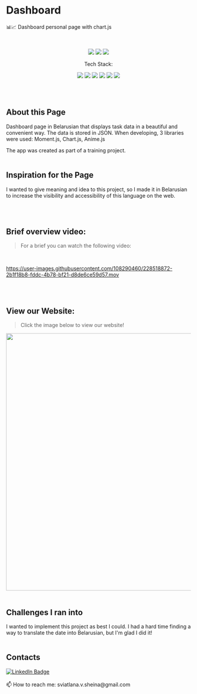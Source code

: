 # Dashboard
📊📈 Dashboard personal page with chart.js

<br>

<p align="center">
    <img src="https://img.shields.io/github/issues/sssheina/Dashboard">
    <img src="https://img.shields.io/github/forks/sssheina/Dashboard">
    <img src="https://img.shields.io/github/stars/sssheina/Dashboard">
    
</p>

<p align="center">Tech Stack:</p>
<p align="center">
    <img src="https://img.shields.io/badge/html5-%23E34F26.svg?style=for-the-badge&logo=html5&logoColor=white"> 
    <img src="https://img.shields.io/badge/css3-%231572B6.svg?style=for-the-badge&logo=css3&logoColor=white">
    <img src="https://img.shields.io/badge/javascript-%23323330.svg?style=for-the-badge&logo=javascript&logoColor=%23F7DF1E">
    <img src="https://img.shields.io/badge/chart.js-78DBE2?style=for-the-badge&logo=chart.js&logoColor=white">
    <img src="https://img.shields.io/badge/moment.js-4E5754?style=for-the-badge&logo=moment.js&logoColor=white">
    <img src="https://img.shields.io/badge/anime.js-%23E34F26?style=for-the-badge&logo=anime.js&logoColor=white">
</p>
<br>
<br>

## About this Page

Dashboard page in Belarusian that displays task data in a beautiful and convenient way. The data is stored in JSON. When developing, 3 libraries were used: Moment.js, Chart.js, Anime.js 

The app was created as part of a training project.
<br>
<br>

## Inspiration for the Page

I wanted to give meaning and idea to this project, so I made it in Belarusian to increase the visibility and accessibility of this language on the web.

<br>
<br>

## Brief overview video:
>For a brief you can watch the following video:

<br>

https://user-images.githubusercontent.com/108290460/228518872-2b1f18b8-fddc-4b78-bf21-d8de6ce59d57.mov


<br>
<br>

## View our Website:
>Click the image below to view our website!


[<img width="700" src="https://user-images.githubusercontent.com/108290460/228544078-37ec82db-9f23-419c-8a81-29494460639c.png"/>](https://sssheina.github.io/Dashboard/)
<br>
<br>


## Challenges I ran into

I wanted to implement this project as best I could. I had a hard time finding a way to translate the date into Belarusian, but I'm glad I did it!
<br>
<br>



## Contacts

<a href="https://www.linkedin.com/in/veta-sheina-521666249" target="_blank">
    <img src="https://img.shields.io/badge/LinkedIn-blue?style=for-the-badge&logo=linkedin&logoColor=white" alt="LinkedIn Badge"/>
  </a>
<br>
<br>
📫 How to reach me: sviatlana.v.sheina@gmail.com
<br><br>

 

